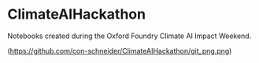 # ClimateAIHackathon
Notebooks created during the Oxford Foundry Climate AI Impact Weekend.

(https://github.com/con-schneider/ClimateAIHackathon/git_png.png)
